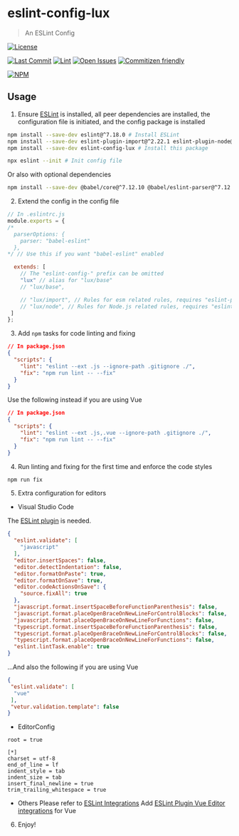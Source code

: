 # eslint-config-lux

> An ESLint Config

[![License](https://img.shields.io/github/license/Sciencmine/eslint-config-lux?label=License&logo=apache)](https://github.com/Sciencmine/eslint-config-lux/blob/master/LICENSE)

[![Last Commit](https://badgen.net/github/last-commit/Sciencmine/eslint-config-lux?label=Last%20Commit&icon=github)](https://github.com/Sciencmine/eslint-config-lux/commits)
[![Lint](https://img.shields.io/github/workflow/status/Sciencmine/eslint-config-lux/Lint?label=Lint&logo=github-actions&logoColor=white)](https://github.com/Sciencmine/eslint-config-lux/actions?query=workflow%3ALint)
[![Open Issues](https://img.shields.io/github/issues-raw/Sciencmine/eslint-config-lux?label=Open%20Issues&logo=github)](https://github.com/Sciencmine/eslint-config-lux/issues?q=is%3Aissue+is%3Aopen)
[![Commitizen friendly](https://img.shields.io/badge/commitizen-friendly-brightgreen.svg)](http://commitizen.github.io/cz-cli/)

[![NPM](https://nodei.co/npm/eslint-config-lux.png?downloads=true&stars=true)](https://www.npmjs.com/package/eslint-config-lux)

## Usage

1. Ensure [ESLint](https://npmjs.com/package/eslint) is installed, all peer dependencies are installed, the configuration file is initiated, and the config package is installed

```bash
npm install --save-dev eslint@^7.18.0 # Install ESLint
npm install --save-dev eslint-plugin-import@^2.22.1 eslint-plugin-node@^11.1.0 eslint-plugin-promise@^4.2.1 # Install peer dependencies
npm install --save-dev eslint-config-lux # Install this package
```

```bash
npx eslint --init # Init config file
```

Or also with optional dependencies

```bash
npm install --save-dev @babel/core@^7.12.10 @babel/eslint-parser@^7.12.1 @babel/eslint-plugin@^7.12.1 # Babel
```

2. Extend the config in the config file

```js
// In .eslintrc.js
module.exports = {
/*
  parserOptions: {
    parser: "babel-eslint"
  },
*/ // Use this if you want "babel-eslint" enabled

  extends: [
    // The "eslint-config-" prefix can be omitted
    "lux" // alias for "lux/base"
    // "lux/base",

    // "lux/import", // Rules for esm related rules, requires "eslint-plugin-import"
    // "lux/node", // Rules for Node.js related rules, requires "eslint-plugin-node"
 ]
};
```

3. Add `npm` tasks for code linting and fixing

```json
// In package.json
{
  "scripts": {
    "lint": "eslint --ext .js --ignore-path .gitignore ./",
    "fix": "npm run lint -- --fix"
  }
}
```

Use the following instead if you are using Vue

```json
// In package.json
{
  "scripts": {
    "lint": "eslint --ext .js,.vue --ignore-path .gitignore ./",
    "fix": "npm run lint -- --fix"
  }
}
```

4. Run linting and fixing for the first time and enforce the code styles

```bash
npm run fix
```

5. Extra configuration for editors

+ Visual Studio Code

The [ESLint plugin](https://marketplace.visualstudio.com/items?itemName=dbaeumer.vscode-eslint) is needed.

```json
{
  "eslint.validate": [
    "javascript"
  ],
  "editor.insertSpaces": false,
  "editor.detectIndentation": false,
  "editor.formatOnPaste": true,
  "editor.formatOnSave": true,
  "editor.codeActionsOnSave": {
    "source.fixAll": true
  },
  "javascript.format.insertSpaceBeforeFunctionParenthesis": false,
  "javascript.format.placeOpenBraceOnNewLineForControlBlocks": false,
  "javascript.format.placeOpenBraceOnNewLineForFunctions": false,
  "typescript.format.insertSpaceBeforeFunctionParenthesis": false,
  "typescript.format.placeOpenBraceOnNewLineForControlBlocks": false,
  "typescript.format.placeOpenBraceOnNewLineForFunctions": false,
  "eslint.lintTask.enable": true
}
```

...And also the following if you are using Vue

```json
{
 "eslint.validate": [
  "vue"
 ],
 "vetur.validation.template": false
}
```

+ EditorConfig

```editorconfig
root = true

[*]
charset = utf-8
end_of_line = lf
indent_style = tab
indent_size = tab
insert_final_newline = true
trim_trailing_whitespace = true
```

+ Others
Please refer to [ESLint Integrations](https://eslint.org/docs/user-guide/integrations)
Add [ESLint Plugin Vue Editor integrations](https://github.com/vuejs/eslint-plugin-vue/tree/v6.2.2/docs/user-guide#computer-editor-integrations) for Vue

6. Enjoy!
